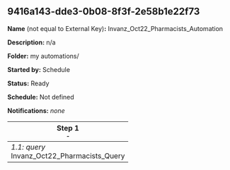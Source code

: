## 9416a143-dde3-0b08-8f3f-2e58b1e22f73

**Name** (not equal to External Key)**:** Invanz_Oct22_Pharmacists_Automation

**Description:** n/a

**Folder:** my automations/

**Started by:** Schedule

**Status:** Ready

**Schedule:** Not defined

**Notifications:** _none_


| Step 1<br>_<small>-</small>_ |
| --- |
| _1.1: query_<br>Invanz_Oct22_Pharmacists_Query |
